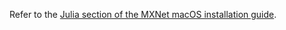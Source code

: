 Refer to the [Julia section of the MXNet macOS installation guide](osx_setup.html#install-the-mxnet-package-for-julia).